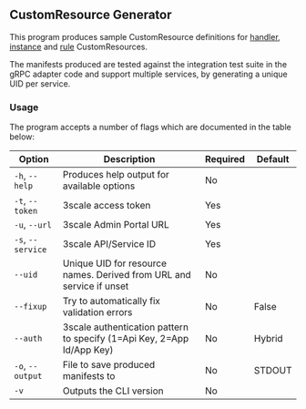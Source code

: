 ## CustomResource Generator

This program produces sample CustomResource definitions for [handler](https://istio.io/docs/concepts/policies-and-telemetry/#handlers),
 [instance](https://istio.io/docs/concepts/policies-and-telemetry/#instances) 
 and [rule](https://istio.io/docs/concepts/policies-and-telemetry/#rules) CustomResources.

The manifests produced are tested against the integration test suite in the gRPC adapter code and support multiple services,
by generating a unique UID per service.

### Usage

The program accepts a number of flags which are documented in the table below:

| Option               | Description                                                             | Required| Default |
|----------------------|-------------------------------------------------------------------------|---------|---------|
|    `-h`, `--help`    |  Produces help output for available options                             |   No    |         |
|    `-t`, `--token`   |  3scale access token                                                    |   Yes   |         |
|    `-u`, `--url`     |  3scale Admin Portal URL                                                |   Yes   |         |
|    `-s`, `--service` |  3scale API/Service ID                                                  |   Yes   |         |
|    `--uid`           |  Unique UID for resource names. Derived from URL and service  if unset  |   No    |         |
|    `--fixup`         |  Try to automatically fix validation errors                             |   No    | False   |
|    `--auth`          |  3scale authentication pattern to specify (1=Api Key, 2=App Id/App Key) |   No    | Hybrid  |
|    `-o`, `--output`  |  File to save produced manifests to                                     |   No    | STDOUT  |
|    `-v`              |  Outputs the CLI version                                                |   No    |         |